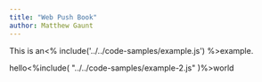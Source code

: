 ```yaml
---
title: "Web Push Book"
author: Matthew Gaunt
---
```


This is an<% include('../../code-samples/example.js') %>example.

hello<%include(    "../../code-samples/example-2.js"    )%>world
